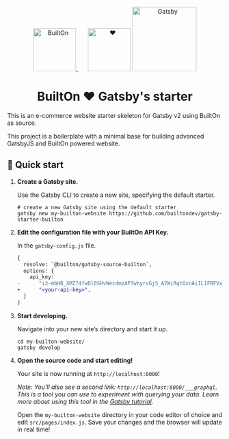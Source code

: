 <p align="center">
  <a href="https://builton.dev">
    <img alt="BuiltOn" src="https://user-images.githubusercontent.com/6507454/75164542-dd308e80-5718-11ea-8f98-8a5c92366d9e.png" width="100"/>
  </a> 
  <span>&nbsp;&nbsp;&nbsp;&nbsp;&nbsp;</span>
    <img alt="♥" src="https://user-images.githubusercontent.com/6507454/75165245-ff76dc00-5719-11ea-90e4-eb75512d5896.png" width="100" />
  <a href="https://www.gatsbyjs.org/">
    <img alt="Gatsby" src="https://user-images.githubusercontent.com/6507454/75164538-dc97f800-5718-11ea-9675-5dfad569386b.png" width="150" />
  </a>

</p>
<h1 align="center">
  BuiltOn ♥ Gatsby's starter
</h1>

This is an e-commerce website starter skeleton for Gatsby v2 using BuiltOn as source.

This project is a boilerplate with a minimal base for building advanced GatsbyJS and BuiltOn powered website.

## 🚀 Quick start

1.  **Create a Gatsby site.**

    Use the Gatsby CLI to create a new site, specifying the default starter.

    ```shell
    # create a new Gatsby site using the default starter
    gatsby new my-builton-website https://github.com/builtondev/gatsby-starter-builton
    ```

1.  **Edit the configuration file with your BuiltOn API Key.**

    In the `gatsby-config.js` file.
    
    ```diff
    {
      resolve: `@builton/gatsby-source-builton`,
      options: {
        api_key:
    -      "i3-mbHB_XMZ74fwDl0SHvWecdmzAP7whyrvGjS_A7WiRqtOxnAiIL1FRFVx9AD2sqxAQ9yjv13ueTPI40TXnOA==",
    +      "<your-api-key>",
      }
    }
    ```

1.  **Start developing.**

    Navigate into your new site’s directory and start it up.

    ```shell
    cd my-builton-website/
    gatsby develop
    ```

1.  **Open the source code and start editing!**

    Your site is now running at `http://localhost:8000`!

    _Note: You'll also see a second link: _`http://localhost:8000/___graphql`_. This is a tool you can use to experiment with querying your data. Learn more about using this tool in the [Gatsby tutorial](https://www.gatsbyjs.org/tutorial/part-five/#introducing-graphiql)._

    Open the `my-builton-website` directory in your code editor of choice and edit `src/pages/index.js`. Save your changes and the browser will update in real time!
